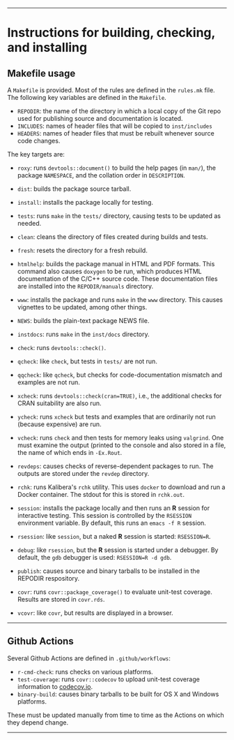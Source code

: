----------------

# Instructions for building, checking, and installing

## Makefile usage

A `Makefile` is provided.  Most of the rules are defined in the `rules.mk` file.
The following key variables are defined in the `Makefile`.

- `REPODIR`: the name of the directory in which a local copy of the Git repo used for publishing source and documentation is located.
- `INCLUDES`: names of header files that will be copied to `inst/includes`
- `HEADERS`: names of header files that must be rebuilt whenever source code changes.

The key targets are:

- `roxy`: runs `devtools::document()` to build the help pages (in `man/`), the package `NAMESPACE`, and the collation order in `DESCRIPTION`.
- `dist`: builds the package source tarball.
- `install`: installs the package locally for testing.
- `tests`: runs `make` in the `tests/` directory, causing tests to be updated as needed.
- `clean`: cleans the directory of files created during builds and tests.
- `fresh`: resets the directory for a fresh rebuild.

- `htmlhelp`: builds the package manual in HTML and PDF formats.
  This command also causes `doxygen` to be run, which produces HTML documentation of the C/C++ source code.
  These documentation files are installed into the `REPODIR/manuals` directory.
- `www`: installs the package and runs `make` in the `www` directory.
  This causes vignettes to be updated, among other things.
- `NEWS`: builds the plain-text package NEWS file.
- `instdocs`: runs `make` in the `inst/docs` directory.

- `check`: runs `devtools::check()`.
- `qcheck`: like `check`, but tests in `tests/` are not run.
- `qqcheck`: like `qcheck`, but checks for code-documentation mismatch and examples are not run.
- `xcheck`: runs `devtools::check(cran=TRUE)`, i.e., the additional checks for CRAN suitability are also run.
- `ycheck`: runs `xcheck` but tests and examples that are ordinarily not run (because expensive) are run.
- `vcheck`: runs `check` and then tests for memory leaks using `valgrind`.
  One must examine the output (printed to the console and also stored in a file, the name of which ends in `-Ex.Rout`.
- `revdeps`: causes checks of reverse-dependent packages to run.
  The outputs are stored under the `revdep` directory.
- `rchk`: runs Kalibera's `rchk` utility.
  This uses `docker` to download and run a Docker container.
  The stdout for this is stored in `rchk.out`.

- `session`: installs the package locally and then runs an **R** session for interactive testing.
  This session is controlled by the `RSESSION` environment variable.
  By default, this runs an `emacs -f R` session.
- `rsession`: like `session`, but a naked **R** session is started: `RSESSION=R`.
- `debug`: like `rsession`, but the **R** session is started under a debugger.
  By default, the `gdb` debugger is used: `RSESSION=R -d gdb`.

- `publish`: causes source and binary tarballs to be installed in the REPODIR respository.
- `covr`: runs `covr::package_coverage()` to evaluate unit-test coverage.
  Results are stored in `covr.rds`.
- `vcovr`: like `covr`, but results are displayed in a browser. 

----------------

## Github Actions

Several Github Actions are defined in `.github/workflows`:

- `r-cmd-check`: runs checks on various platforms.
- `test-coverage`: runs `covr::codecov` to upload unit-test coverage information to [codecov.io](https://codecov.io).
- `binary-build`: causes binary tarballs to be built for OS X and Windows platforms.

These must be updated manually from time to time as the Actions on which they depend change.

----------------
